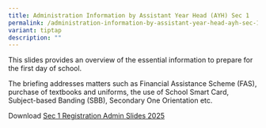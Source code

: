 ```yaml
---
title: Administration Information by Assistant Year Head (AYH) Sec 1
permalink: /administration-information-by-assistant-year-head-ayh-sec-1/
variant: tiptap
description: ""
---
```

<p>This slides provides an overview of the essential information to prepare
for the first day of school.</p>
<p>The briefing addresses matters such as Financial Assistance Scheme (FAS),
purchase of textbooks and uniforms, the use of School Smart Card, Subject-based
Banding (SBB), Secondary One Orientation etc.</p>
<p></p>
<p>Download <a href="/files/Sec_1_Registration_Admin_Slides_2025_v1.pdf" rel="noopener nofollow" target="_blank">Sec 1 Registration Admin Slides 2025</a>
</p>